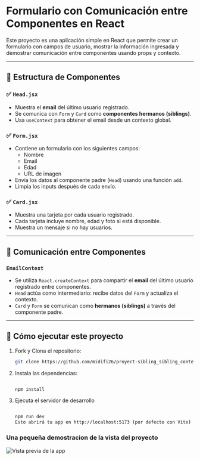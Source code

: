 # Formulario con Comunicación entre Componentes en React

Este proyecto es una aplicación simple en React que permite crear un formulario con campos de usuario, mostrar la información ingresada y demostrar comunicación entre componentes usando props y contexto.

---

## 🧩 Estructura de Componentes

### ✅ `Head.jsx`
- Muestra el **email** del último usuario registrado.
- Se comunica con `Form` y `Card` como **componentes hermanos (siblings)**.
- Usa `useContext` para obtener el email desde un contexto global.

### ✅ `Form.jsx`
- Contiene un formulario con los siguientes campos:
  - Nombre
  - Email
  - Edad
  - URL de imagen
- Envía los datos al componente padre (`Head`) usando una función `add`.
- Limpia los inputs después de cada envío.

### ✅ `Card.jsx`
- Muestra una tarjeta por cada usuario registrado.
- Cada tarjeta incluye nombre, edad y foto si está disponible.
- Muestra un mensaje si no hay usuarios.

---

## 🧠 Comunicación entre Componentes

### `EmailContext`
- Se utiliza `React.createContext` para compartir el **email** del último usuario registrado entre componentes.
- `Head` actúa como intermediario: recibe datos del `Form` y actualiza el contexto.
- `Card` y `Form` se comunican como **hermanos (siblings)** a través del componente padre.

---


## 🚀 Cómo ejecutar este proyecto

1. Fork  y Clona el repositorio:
   ```bash
   git clone https://github.com/midifi26/proyect-sibling_sibling_context.git

2. Instala las dependencias:
    ```bash

   npm install

3. Ejecuta el servidor de desarrollo
    ```bash

    npm run dev
    Esto abrirá tu app en http://localhost:5173 (por defecto con Vite)

### Una pequeña demostracion de la vista del proyecto

![Vista previa de la app](./public/vistaSSC.png)

